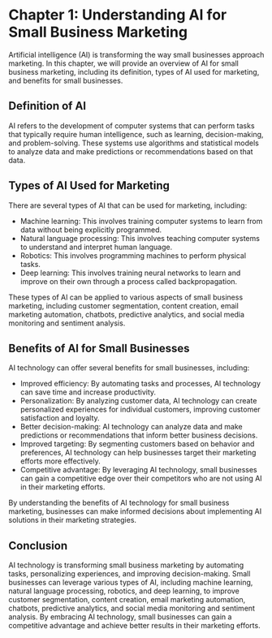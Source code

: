 Chapter 1: Understanding AI for Small Business Marketing
========================================================

Artificial intelligence (AI) is transforming the way small businesses approach marketing. In this chapter, we will provide an overview of AI for small business marketing, including its definition, types of AI used for marketing, and benefits for small businesses.

Definition of AI
----------------

AI refers to the development of computer systems that can perform tasks that typically require human intelligence, such as learning, decision-making, and problem-solving. These systems use algorithms and statistical models to analyze data and make predictions or recommendations based on that data.

Types of AI Used for Marketing
------------------------------

There are several types of AI that can be used for marketing, including:

* Machine learning: This involves training computer systems to learn from data without being explicitly programmed.
* Natural language processing: This involves teaching computer systems to understand and interpret human language.
* Robotics: This involves programming machines to perform physical tasks.
* Deep learning: This involves training neural networks to learn and improve on their own through a process called backpropagation.

These types of AI can be applied to various aspects of small business marketing, including customer segmentation, content creation, email marketing automation, chatbots, predictive analytics, and social media monitoring and sentiment analysis.

Benefits of AI for Small Businesses
-----------------------------------

AI technology can offer several benefits for small businesses, including:

* Improved efficiency: By automating tasks and processes, AI technology can save time and increase productivity.
* Personalization: By analyzing customer data, AI technology can create personalized experiences for individual customers, improving customer satisfaction and loyalty.
* Better decision-making: AI technology can analyze data and make predictions or recommendations that inform better business decisions.
* Improved targeting: By segmenting customers based on behavior and preferences, AI technology can help businesses target their marketing efforts more effectively.
* Competitive advantage: By leveraging AI technology, small businesses can gain a competitive edge over their competitors who are not using AI in their marketing efforts.

By understanding the benefits of AI technology for small business marketing, businesses can make informed decisions about implementing AI solutions in their marketing strategies.

Conclusion
----------

AI technology is transforming small business marketing by automating tasks, personalizing experiences, and improving decision-making. Small businesses can leverage various types of AI, including machine learning, natural language processing, robotics, and deep learning, to improve customer segmentation, content creation, email marketing automation, chatbots, predictive analytics, and social media monitoring and sentiment analysis. By embracing AI technology, small businesses can gain a competitive advantage and achieve better results in their marketing efforts.
